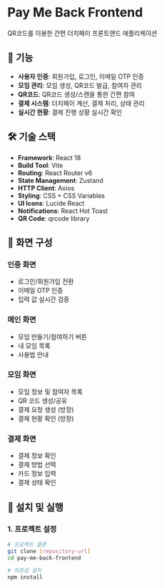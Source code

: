 # Pay Me Back Frontend

QR코드를 이용한 간편 더치페이 프론트엔드 애플리케이션

## 🚀 기능

- **사용자 인증**: 회원가입, 로그인, 이메일 OTP 인증
- **모임 관리**: 모임 생성, QR코드 발급, 참여자 관리
- **QR코드**: QR코드 생성/스캔을 통한 간편 참여
- **결제 시스템**: 더치페이 계산, 결제 처리, 상태 관리
- **실시간 현황**: 결제 진행 상황 실시간 확인

## 🛠 기술 스택

- **Framework**: React 18
- **Build Tool**: Vite
- **Routing**: React Router v6
- **State Management**: Zustand
- **HTTP Client**: Axios
- **Styling**: CSS + CSS Variables
- **UI Icons**: Lucide React
- **Notifications**: React Hot Toast
- **QR Code**: qrcode library

## 📱 화면 구성

### 인증 화면
- 로그인/회원가입 전환
- 이메일 OTP 인증
- 입력 값 실시간 검증

### 메인 화면
- 모임 만들기/참여하기 버튼
- 내 모임 목록
- 사용법 안내

### 모임 화면
- 모임 정보 및 참여자 목록
- QR 코드 생성/공유
- 결제 요청 생성 (방장)
- 결제 현황 확인 (방장)

### 결제 화면
- 결제 정보 확인
- 결제 방법 선택
- 카드 정보 입력
- 결제 상태 확인

## 🚀 설치 및 실행

### 1. 프로젝트 설정

```bash
# 프로젝트 클론
git clone [repository-url]
cd pay-me-back-frontend

# 의존성 설치
npm install
```